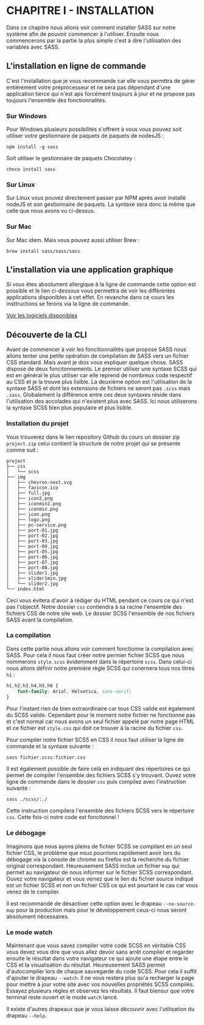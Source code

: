 # CHAPITRE I - INSTALLATION

Dans ce chapitre nous allons voir comment installer SASS sur notre système afin de pouvoir commencer à l'utiliser. Ensuite nous commencerons par la partie la plus simple c'est à dire l'utilisation des variables avec SASS.

## L'installation en ligne de commande

C'est l'installation que je vous recommande car elle vous permttra de gérer entièrement votre préprocesseur et ne sera pas dépendant d'une application tierce qui n'est aps forcément toujours à jour et ne propose pas toujours l'ensemble des fonctionnalités.

### Sur Windows

Pour Windows plusieurs possibilités s'offrent à vous vous pouvez soit utiliser votre gestionnaire de paquets de paquets de nodesJS :

`npm install -g sass`

Soit utiliser le gestionnaire de paquets Chocolatey :

`choco install sass`


### Sur Linux

Sur Linux vous pouvez directement passer par NPM après avoir installé nodeJS et son gestionnaire de paquets. La syntaxe sera donc la même que celle que nous avons vu ci-dessus.

### Sur Mac

Sur Mac idem. Mais vous pouvez aussi utiliser Brew :

`brew install sass/sass/sass`

## L'installation via une application graphique

Si vous êtes absolument allergique à la ligne de commande cette option est possible et le lien ci-dessous vous permettra de voir les différentes applications disponibles à cet effet. En revanche dans ce cours les insttructions se ferons via la ligne de commande.

[Voir les logiciels disponibles](https://sass-lang.com/install)

## Découverte de la CLI

Avant de commencer à voir les foncitionnalités que propose SASS nous allons tenter une petite opération de compilation de SASS vers un fichier CSS standard. Mais avant je dois vous expliquer quelque chose. SASS dispose de deux foncitonnements. Le premier utiliser une syntaxe SCSS qui est en général le plus utiliser car elle reprend de nombreux code respectif au CSS et je la trouve plus lisible. La deuxième option est l'utilisation de la syntaxe SASS et dont les extensions de fichiers ne seront pas `.scss` mais `.sass`. Globalement la différence entre ces deux syntaxes réside dans l'utilisation des accolades qui n'existent plus avec SASS. Ici nous utiliserons la syntaxe SCSS bien plus populaire et plus lisible.

### Installation du projet

Vous trouverez dans le lien repository Github du cours un dossier zip `project.zip` celui contient la structure de notre projet qui se présente comme suit :

```
project
├── css
│   └── scss
├── img
│   ├── chevron-next.svg
│   ├── favicon.ico
│   ├── full.jpg
│   ├── icon2.png
│   ├── iconmin2.png
│   ├── iconmin.png
│   ├── icon.png
│   ├── logo.png
│   ├── pc-service.png
│   ├── port-01.jpg
│   ├── port-02.jpg
│   ├── port-03.jpg
│   ├── port-04.jpg
│   ├── port-05.jpg
│   ├── port-06.jpg
│   ├── port-07.jpg
│   ├── port-08.jpg
│   ├── slider1.jpg
│   ├── slider1min.jpg
│   └── slider2.jpg
└── index.html
```

Ceci vous évitera d'avoir à rédiger du HTML pendant ce cours ce qui n'est pas l'objectif.
Notre dossier `css` contiendra à sa racine l'ensemble des fichiers CSS de notre site web. Le dossier SCSS l'ensemble de nos fichiers SASS avant la compilation.

### La compilation

Dans cette partie nous allons voir comment fonctionne la compilation avec SASS. Pour cela il nous faut créer notre permier fichier SCSS que nous nommerons `style.scss` évidemment dans le répertoire `scss`. Dans celui-ci nous allons définir notre première règle SCSS qui conernera tous nos titres `h1` :


```scss
h1,h2,h3,h4,h5,h6 {
	font-family: Arial, Helvetica, sans-serif;
}
```

Pour l'instant rien de bien extraordinaire car tous CSS valide est également du SCSS valide.
Cependant pour le moment notre fichier ne fonctionne pas et c'est normal car nous avons un seul fichier appelé par notre page HTML et ce fichier est `style.css` qui doit ce trouver à la racine du fichier `css`.

Pour compiler notre fichier SCSS en CSS il nous faut utiliser la ligne de commande et la syntaxe suivante :

`sass fichier.scss:fichier.css`

Il est également possible de faire celà en indiquant des répertoires ce qui permet de compiler l'ensemble des fichiers SCSS s'y trouvant. Ouvez votre ligne de commende dans le dossier `css` puis compilez avec l'instruction suivante :

`sass ./scss/:./`

Cette instruction compilera l'ensemble des fichiers SCSS vers le répertoire `css`.
Cette fois-ci notre code est foncitonnel ! 

### Le débogage

Imaginons que nous ayons pleins de fichier SCSS se compilant en un seul fichier CSS, le problème que nous pourrions rapidement avoir lors du débogage via la console de chrome ou firefox est la recherche du fichier original correspondant. Heureusement SASS inclue un fichier `map` qui permet au navigateur de nous informer sur le fichier SCSS correspondant. Ouvez votre navigateur et vous verrez que le lien du fichier source indiqué est un fichier SCSS et non un fichier CSS ce qui est pourtant le cas car vous venez de le compiler. 

Il est recommandé de désactiver cette option avec le drapeau `--no-source-map` pour la production mais pour le développement ceux-ci nous seront absolument nécessaires.

### Le mode watch

Maintenant que vous savez compiler votre code SCSS en véritable CSS vous devez vous dire que vous allez devoir sans arrêt compiler et regarder ensuite le résultat dans votre navigateur ce qui ajoute une étape entre le CSS et la visualisation du résultat. Heureusement SASS permet d'autocompiler lors de chaque sauvegarde du code SCSS. Pour cela il suffit d'ajouter le drapeau `--watch`. Il ne vous restera plus qu'a recharger la page pour mettre à jour votre site avec vos nouvelles propriétés SCSS compilés. Essayez plusieurs règles et observez les résultats. Il faut biensur que votre terminal reste ouvert et le mode `watch` lancé.

Il existe d'autres drapeaux que je vous laisse découvrir avec l'utilisation du drapeau `--help`.